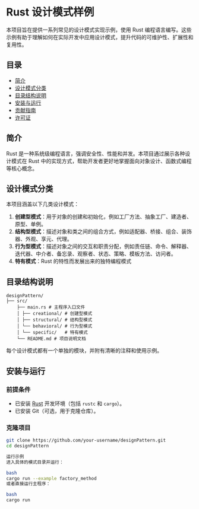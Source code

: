 # Rust 设计模式样例

本项目旨在提供一系列常见的设计模式实现示例，使用 Rust 编程语言编写。这些示例有助于理解如何在实际开发中应用设计模式，提升代码的可维护性、扩展性和复用性。

## 目录

- [简介](#简介)
- [设计模式分类](#设计模式分类)
- [目录结构说明](#目录结构说明)
- [安装与运行](#安装与运行)
- [贡献指南](#贡献指南)
- [许可证](#许可证)

## 简介

Rust 是一种系统级编程语言，强调安全性、性能和并发。本项目通过展示各种设计模式在 Rust 中的实现方式，帮助开发者更好地掌握面向对象设计、函数式编程等核心概念。

## 设计模式分类

本项目涵盖以下几类设计模式：

1. **创建型模式**：用于对象的创建和初始化，例如工厂方法、抽象工厂、建造者、原型、单例。
2. **结构型模式**：描述对象和类之间的组合方式，例如适配器、桥接、组合、装饰器、外观、享元、代理。
3. **行为型模式**：描述对象之间的交互和职责分配，例如责任链、命令、解释器、迭代器、中介者、备忘录、观察者、状态、策略、模板方法、访问者。
4. **特有模式**：Rust 的特性而发展出来的独特编程模式

## 目录结构说明
```
designPattern/ 
├── src/ 
    ├── main.rs # 主程序入口文件 
    │ ├── creational/ # 创建型模式 
    │ ├── structural/ # 结构型模式 
    │ └── behavioral/ # 行为型模式 
    │ └── specific/   # 特有模式
    └── README.md # 项目说明文档
```
每个设计模式都有一个单独的模块，并附有清晰的注释和使用示例。

## 安装与运行

### 前提条件

- 已安装 [Rust](https://www.rust-lang.org/) 开发环境（包括 `rustc` 和 `cargo`）。
- 已安装 Git（可选，用于克隆仓库）。

### 克隆项目

```bash
git clone https://github.com/your-username/designPattern.git
cd designPattern

运行示例
进入具体的模式目录并运行：

bash
cargo run --example factory_method
或者直接运行主程序：

bash
cargo run